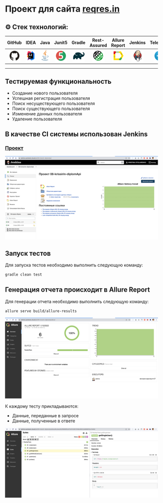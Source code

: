 # Проект для сайта [reqres.in](https://reqres.in/)

## :gear: Стек технологий:

| GitHub | IDEA | Java | Junit5 | Gradle | Rest-Assured| Allure Report| Jenkins | Telegram |
|:--------:|:-------------:|:---------:|:-------:|:----:|:------:|:----:|:----:|:----:|
| <img src="images/GitHub.svg" width="40" height="40"> | <img src="images/IDEA.svg" width="40" height="40"> | <img src="images/JAVA.svg" width="40" height="40"> | <img src="images/Junit5.svg" width="40" height="40"> | <img src="images/Gradle.svg" width="40" height="40"> | <img src="images/Rest-Assured.svg" width="40" height="40"> | <img src="images/Allure Report.svg" width="40" height="40"> | <img src="images/Jenkins.svg" width="40" height="40"> | <img src="images/Telegram.svg" width="40" height="40"> |
___

## Тестируемая функциональность
- Создание нового пользователя
- Успешная регистрация пользователя
- Поиск несуществующего пользователя
- Поиск существующего пользователя 
- Изменение данных пользователя
- Удаление пользователя

## В качестве CI системы использован Jenkins
### [Проект](https://jenkins.autotests.cloud/job/08-krissirin-diplomApi/)

![alt "Jenkins"](./images/Jenkins.png "Jenkins")

## Запуск тестов

Для запуска тестов необходимо выполнить следующую команду:

```bash
gradle clean test
```

## Генерация отчета происходит в Allure Report

Для генерации отчета необходимо выполнить следующую команду:

```bash
allure serve build/allure-results
```

![alt "Allure Report"](./images/Allure_report1.png "Allure Report")

К каждому тесту прикладываются:
- Данные, переданные в запросе
- Данные, полученные в ответе

![alt "Allure Report"](./images/Allure_report2.png "Allure Report")
